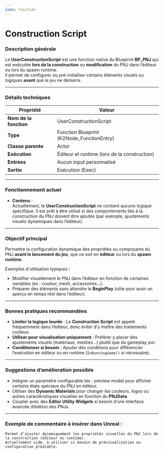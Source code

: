 ```yaml
---
icon: function
---
```


# Construction Script

### Description générale

Le **UserConstructionScript** est une fonction native du Blueprint **BP\_PNJ** qui est exécutée **lors de la construction** ou **modification** du PNJ dans l’éditeur ou lors du spawn runtime.\
Il permet de configurer ou pré-initialiser certains éléments visuels ou logiques **avant** que le jeu ne démarre.

***

### Détails techniques

| Propriété              | Valeur                                       |
| ---------------------- | -------------------------------------------- |
| **Nom de la fonction** | UserConstructionScript                       |
| **Type**               | Function Blueprint (K2Node\_FunctionEntry)   |
| **Classe parente**     | Actor                                        |
| **Exécution**          | Éditeur et runtime (lors de la construction) |
| **Entrées**            | Aucun input personnalisé                     |
| **Sortie**             | Exécution (Exec)                             |

***

### Fonctionnement actuel

* **Contenu** :\
  Actuellement, le **UserConstructionScript** ne contient aucune logique spécifique. Il est prêt à être utilisé si des comportements liés à la construction du PNJ doivent être ajoutés (par exemple, ajustements visuels dynamiques dans l’éditeur).

***

### Objectif principal

Permettre la configuration dynamique des propriétés ou composants du PNJ **avant le lancement du jeu**, que ce soit en **éditeur** ou lors du **spawn runtime**.

Exemples d'utilisation typiques :

* Modifier visuellement le PNJ dans l’éditeur en fonction de certaines variables (ex : couleur, mesh, accessoires...).
* Préparer des éléments sans attendre le **BeginPlay** (utile pour avoir un aperçu en temps réel dans l’éditeur).

***

### Bonnes pratiques recommandées

* **Limiter la logique lourde** : Le **Construction Script** est appelé fréquemment dans l’éditeur, donc éviter d’y mettre des traitements coûteux.
* **Utiliser pour visualisation uniquement** : Préférer y placer des ajustements visuels (matériaux, meshes...) plutôt que du gameplay pur.
* **Conditionner si besoin** : Ajouter des conditions pour différencier l’exécution en éditeur ou en runtime (`IsRunningGame()` si nécessaire).

***

### Suggestions d’amélioration possible

* Intégrer un paramètre configurable (ex : preview mode) pour afficher certains états spéciaux du PNJ en éditeur.
* Utiliser des **Dynamic Materials** pour changer les couleurs, logos ou autres caractéristiques visuelles en fonction du **PNJData**.
* Coupler avec des **Editor Utility Widgets** si besoin d’une interface avancée d’édition des PNJs.

***

### Exemple de commentaire à insérer dans Unreal :

```
Permet d’ajuster dynamiquement les propriétés visuelles du PNJ lors de la construction (éditeur ou runtime).
Actuellement vide, à utiliser si besoin de prévisualisation ou configuration préalable.
```
